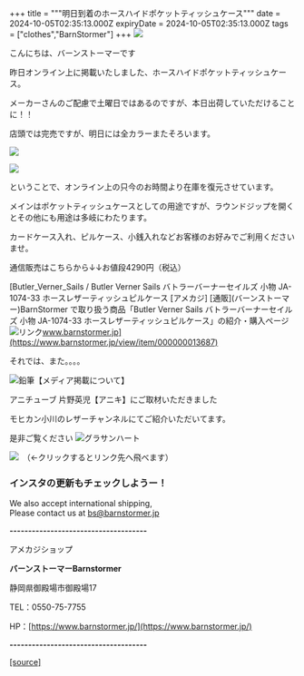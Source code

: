 +++
title = """明日到着のホースハイドポケットティッシュケース"""
date = 2024-10-05T02:35:13.000Z
expiryDate = 2024-10-05T02:35:13.000Z
tags = ["clothes","BarnStormer"]
+++
[![](https://stat.ameba.jp/user_images/20231023/16/barnstormer-go/b2/03/p/o0420015015354743273.png)](https://ameblo.jp/barnstormer-go/entry-12825670498.html)

こんにちは、バーンストーマーです

昨日オンライン上に掲載いたしました、ホースハイドポケットティッシュケース。

メーカーさんのご配慮で土曜日ではあるのですが、本日出荷していただけることに！！

店頭では完売ですが、明日には全カラーまたそろいます。

[![](https://stat.ameba.jp/user_images/20241004/18/barnstormer-go/ca/09/j/o0467070115494023248.jpg)](https://stat.ameba.jp/user_images/20241004/18/barnstormer-go/ca/09/j/o0467070115494023248.jpg)

[![](https://stat.ameba.jp/user_images/20241004/18/barnstormer-go/5b/e1/j/o0466070015494023251.jpg)](https://stat.ameba.jp/user_images/20241004/18/barnstormer-go/5b/e1/j/o0466070015494023251.jpg)

ということで、オンライン上の只今のお時間より在庫を復元させています。

メインはポケットティッシュケースとしての用途ですが、ラウンドジップを開くとその他にも用途は多岐にわたります。

カードケース入れ、ピルケース、小銭入れなどお客様のお好みでご利用くださいませ。

通信販売はこちらから↓↓お値段4290円（税込）

[Butler\_Verner\_Sails / Butler Verner Sails バトラーバーナーセイルズ 小物 JA-1074-33 ホースレザーティッシュピルケース \[アメカジ\] \[通販\](バーンストーマー)BarnStormer で取り扱う商品「Butler Verner Sails バトラーバーナーセイルズ 小物 JA-1074-33 ホースレザーティッシュピルケース」の紹介・購入ページ![リンク](https://c.stat100.ameba.jp/ameblo/symbols/v3.20.0/svg/gray/editor_link.svg)www.barnstormer.jp](https://www.barnstormer.jp/view/item/000000013687)

それでは、また。。。。

![鉛筆](https://stat100.ameba.jp/blog/ucs/img/char/char3/519.png)【メディア掲載について】

アニチューブ 片野英児【アニキ】にご取材いただきました

モヒカン小川のレザーチャンネルにてご紹介いただいてます。

是非ご覧ください ![グラサンハート](https://stat100.ameba.jp/blog/ucs/img/char/char3/148.png)

[![](https://stat.ameba.jp/user_images/20230412/16/barnstormer-go/6a/23/p/o0108010815269242493.png)](https://www.instagram.com/barnstormer_daily/)　（←クリックするとリンク先へ飛べます）

### インスタの更新もチェックしようー！

We also accept international shipping,  
Please contact us at bs@barnstormer.jp

**\-------------------------------------**

アメカジショップ

**バーンストーマーBarnstormer**

静岡県御殿場市御殿場17

TEL：0550-75-7755

HP：[https://www.barnstormer.jp/](https://www.barnstormer.jp/)

**\-------------------------------------**

[[source]](https://ameblo.jp/barnstormer-go/entry-12870091107.html)
